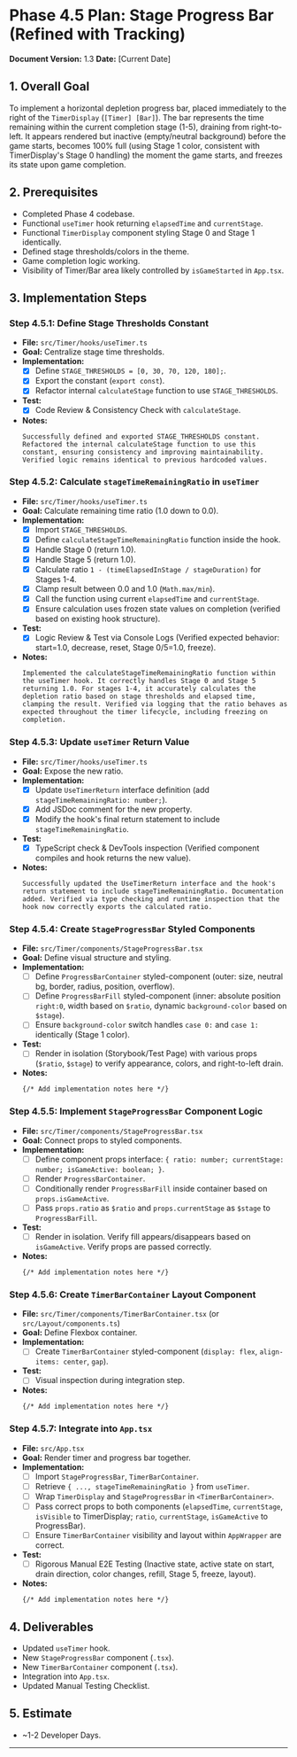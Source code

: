 # Phase 4.5 Plan: Stage Progress Bar (Refined with Tracking)

**Document Version:** 1.3
**Date:** [Current Date]

## 1. Overall Goal

To implement a horizontal depletion progress bar, placed immediately to the right of the `TimerDisplay` (`[Timer] [Bar]`). The bar represents the time remaining within the current completion stage (1-5), draining from right-to-left. It appears rendered but inactive (empty/neutral background) before the game starts, becomes 100% full (using Stage 1 color, consistent with TimerDisplay's Stage 0 handling) the moment the game starts, and freezes its state upon game completion.

## 2. Prerequisites

*   Completed Phase 4 codebase.
*   Functional `useTimer` hook returning `elapsedTime` and `currentStage`.
*   Functional `TimerDisplay` component styling Stage 0 and Stage 1 identically.
*   Defined stage thresholds/colors in the theme.
*   Game completion logic working.
*   Visibility of Timer/Bar area likely controlled by `isGameStarted` in `App.tsx`.

## 3. Implementation Steps

### Step 4.5.1: Define Stage Thresholds Constant

*   **File:** `src/Timer/hooks/useTimer.ts`
*   **Goal:** Centralize stage time thresholds.
*   **Implementation:**
    *   [x] Define `STAGE_THRESHOLDS = [0, 30, 70, 120, 180];`.
    *   [x] Export the constant (`export const`).
    *   [x] Refactor internal `calculateStage` function to use `STAGE_THRESHOLDS`.
*   **Test:**
    *   [x] Code Review & Consistency Check with `calculateStage`.
*   **Notes:**
    ```
    Successfully defined and exported STAGE_THRESHOLDS constant. Refactored the internal calculateStage function to use this constant, ensuring consistency and improving maintainability. Verified logic remains identical to previous hardcoded values.
    ```

### Step 4.5.2: Calculate `stageTimeRemainingRatio` in `useTimer`

*   **File:** `src/Timer/hooks/useTimer.ts`
*   **Goal:** Calculate remaining time ratio (1.0 down to 0.0).
*   **Implementation:**
    *   [x] Import `STAGE_THRESHOLDS`.
    *   [x] Define `calculateStageTimeRemainingRatio` function inside the hook.
    *   [x] Handle Stage 0 (return 1.0).
    *   [x] Handle Stage 5 (return 1.0).
    *   [x] Calculate ratio `1 - (timeElapsedInStage / stageDuration)` for Stages 1-4.
    *   [x] Clamp result between 0.0 and 1.0 (`Math.max/min`).
    *   [x] Call the function using current `elapsedTime` and `currentStage`.
    *   [x] Ensure calculation uses frozen state values on completion (verified based on existing hook structure).
*   **Test:**
    *   [x] Logic Review & Test via Console Logs (Verified expected behavior: start=1.0, decrease, reset, Stage 0/5=1.0, freeze).
*   **Notes:**
    ```
    Implemented the calculateStageTimeRemainingRatio function within the useTimer hook. It correctly handles Stage 0 and Stage 5 returning 1.0. For stages 1-4, it accurately calculates the depletion ratio based on stage thresholds and elapsed time, clamping the result. Verified via logging that the ratio behaves as expected throughout the timer lifecycle, including freezing on completion.
    ```

### Step 4.5.3: Update `useTimer` Return Value

*   **File:** `src/Timer/hooks/useTimer.ts`
*   **Goal:** Expose the new ratio.
*   **Implementation:**
    *   [x] Update `UseTimerReturn` interface definition (add `stageTimeRemainingRatio: number;`).
    *   [x] Add JSDoc comment for the new property.
    *   [x] Modify the hook's final return statement to include `stageTimeRemainingRatio`.
*   **Test:**
    *   [x] TypeScript check & DevTools inspection (Verified component compiles and hook returns the new value).
*   **Notes:**
    ```
    Successfully updated the UseTimerReturn interface and the hook's return statement to include stageTimeRemainingRatio. Documentation added. Verified via type checking and runtime inspection that the hook now correctly exports the calculated ratio.
    ```

### Step 4.5.4: Create `StageProgressBar` Styled Components

*   **File:** `src/Timer/components/StageProgressBar.tsx`
*   **Goal:** Define visual structure and styling.
*   **Implementation:**
    *   [ ] Define `ProgressBarContainer` styled-component (outer: size, neutral bg, border, radius, position, overflow).
    *   [ ] Define `ProgressBarFill` styled-component (inner: absolute position `right:0`, width based on `$ratio`, dynamic `background-color` based on `$stage`).
    *   [ ] Ensure `background-color` switch handles `case 0:` and `case 1:` identically (Stage 1 color).
*   **Test:**
    *   [ ] Render in isolation (Storybook/Test Page) with various props (`$ratio`, `$stage`) to verify appearance, colors, and right-to-left drain.
*   **Notes:**
    ```
    {/* Add implementation notes here */}
    ```

### Step 4.5.5: Implement `StageProgressBar` Component Logic

*   **File:** `src/Timer/components/StageProgressBar.tsx`
*   **Goal:** Connect props to styled components.
*   **Implementation:**
    *   [ ] Define component props interface: `{ ratio: number; currentStage: number; isGameActive: boolean; }`.
    *   [ ] Render `ProgressBarContainer`.
    *   [ ] Conditionally render `ProgressBarFill` inside container based on `props.isGameActive`.
    *   [ ] Pass `props.ratio` as `$ratio` and `props.currentStage` as `$stage` to `ProgressBarFill`.
*   **Test:**
    *   [ ] Render in isolation. Verify fill appears/disappears based on `isGameActive`. Verify props are passed correctly.
*   **Notes:**
    ```
    {/* Add implementation notes here */}
    ```

### Step 4.5.6: Create `TimerBarContainer` Layout Component

*   **File:** `src/Timer/components/TimerBarContainer.tsx` (or `src/Layout/components.ts`)
*   **Goal:** Define Flexbox container.
*   **Implementation:**
    *   [ ] Create `TimerBarContainer` styled-component (`display: flex`, `align-items: center`, `gap`).
*   **Test:**
    *   [ ] Visual inspection during integration step.
*   **Notes:**
    ```
    {/* Add implementation notes here */}
    ```

### Step 4.5.7: Integrate into `App.tsx`

*   **File:** `src/App.tsx`
*   **Goal:** Render timer and progress bar together.
*   **Implementation:**
    *   [ ] Import `StageProgressBar`, `TimerBarContainer`.
    *   [ ] Retrieve `{ ..., stageTimeRemainingRatio }` from `useTimer`.
    *   [ ] Wrap `TimerDisplay` and `StageProgressBar` in `<TimerBarContainer>`.
    *   [ ] Pass correct props to both components (`elapsedTime`, `currentStage`, `isVisible` to TimerDisplay; `ratio`, `currentStage`, `isGameActive` to ProgressBar).
    *   [ ] Ensure `TimerBarContainer` visibility and layout within `AppWrapper` are correct.
*   **Test:**
    *   [ ] Rigorous Manual E2E Testing (Inactive state, active state on start, drain direction, color changes, refill, Stage 5, freeze, layout).
*   **Notes:**
    ```
    {/* Add implementation notes here */}
    ```

## 4. Deliverables

*   Updated `useTimer` hook.
*   New `StageProgressBar` component (`.tsx`).
*   New `TimerBarContainer` component (`.tsx`).
*   Integration into `App.tsx`.
*   Updated Manual Testing Checklist.

## 5. Estimate

*   ~1-2 Developer Days.

---